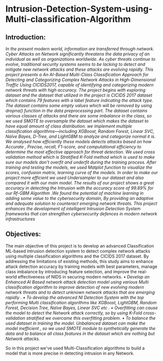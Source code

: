 # Intrusion-Detection-System-using-Multi-classification-Algorithm

## Introduction:

_In the present modern world, information are transferred through network. Cyber Attacks on Network significantly threatens the data privacy of an individual as well as organizations worldwide. As cyber threats continue to evolve, traditional security systems seems to be lacking to detect and mitigate new network attacks and these attacks are evolving rapidly. This project presents a An AI-Based Multi-Class Classification Approach for Detecting and Categorizing Complex Network Attacks in High-Dimensional Traffic Using CICIDS2017, capable of identifying and categorizing modern network threats with high accuracy. The project begins with exploring dataset and the dataset that utilized in the project is CICIDS 2017 dataset which contains 79 features with a label feature indicating the attack type. The dataset contains some empty values which will be removed by using dropna() function in the data preprocessing part. The dataset contains various classes of attacks and there are some imbalance in the class, so we used SMOTE to oversample the dataset which makes the dataset to have equal amount of class distribution. we implement multiple classification algorithms—including XGBoost, Random Forest, Linear SVC, Naïve Bayes, D-Tree, and LightGBM to analyze and categorize normal it is. We analysed how efficiently these models detects attacks based on how Accurate , Precise, recall, F1-score, and computational efficiency to determine the most effective approach for threat detection. We used cross validation method which is Stratified K-Fold method which is used to make sure our models don’t overfit and underfit during the training process. After training and testing the models, we used Matplot function to visualize the scores, confusion matrix, learning curve of the models. In order to make our project more efficient we used Undersampler to our dataset and also compared it with our main model. The results of our project shows a great accuracy in detecting the Intrusion with the accuracy score of 99.89% for our Rf-GBM Algorithm .We found the potential of machine learning in adding some value to the cybersecurity domain, By providing an adaptive and adequate solution to counteract emerging network threats. This project enhances the development of intelligent Intrusion Detection System frameworks that can strengthen cybersecurity defences in modern network infrastructures_

## Objectives:

The main objective of this project is to develop an advanced Classification ML-based intrusion detection system to detect complex network attacks using multiple classification algorithms and the CICIDS 2017 dataset. By addressing the limitations of existing methods, this study aims to enhance attack detection accuracy by training models with best parameters, manage class imbalance by introducing feature selection, and improve the real-world effectiveness of NIDS in securing modern networks.
_•	Develop an Enhanced AI Based network attack detection model using various Multi classification algorithm to improve detection of new evolving modern network threats and to detect unknown network attacks that are emerging rapidly .
•	To develop the advanced NI Detection System with the top performing Multi classification algorithms like XGBoost, LightGBM, Random Forest, Decision Tree, Naïve Bayes, Linear SVC etc .
•	Overfitting can cause the model to detect the Network attack correctly, so by using K-Fold cross-validation stratified we overcame this overfitting problem.
•	To balance the used dataset in training the model. Unbalanced dataset can make the model inefficient , so we used SMOTE module to synthetically generate the data and to balance all class features in the dataset which are nothing but Network attacks._

So in this project we've used Multi-Classification algorithms to build a model that is more precise in detecting intrusion in any Network.

